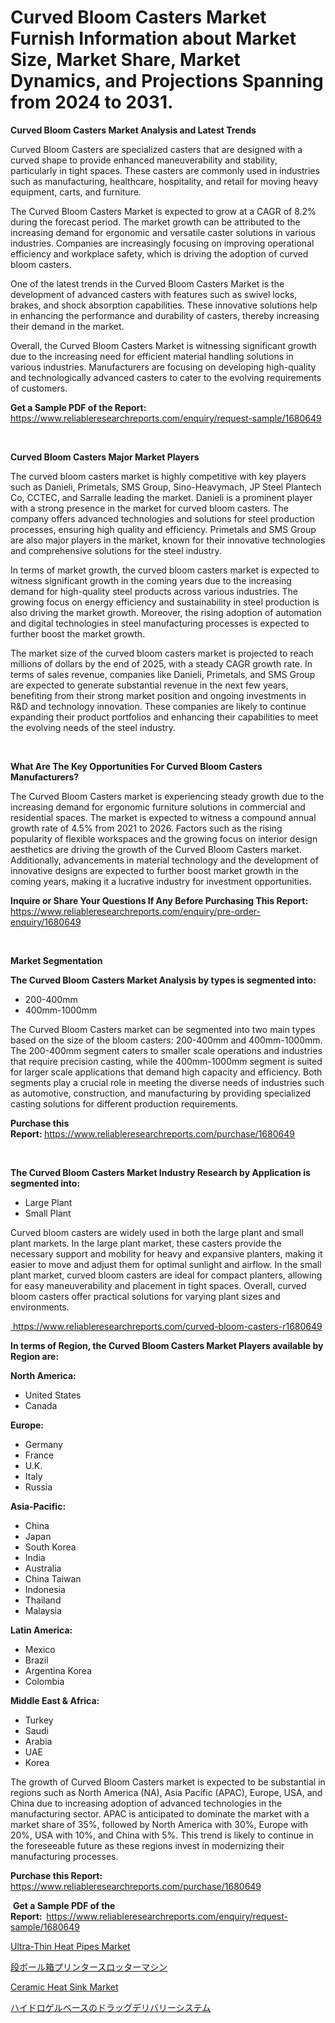 <p><h1>Curved Bloom Casters Market Furnish Information about Market Size, Market Share, Market Dynamics, and Projections Spanning from 2024 to 2031.</h1></p><p><strong>Curved Bloom Casters Market Analysis and Latest Trends</strong></p>
<p><p>Curved Bloom Casters are specialized casters that are designed with a curved shape to provide enhanced maneuverability and stability, particularly in tight spaces. These casters are commonly used in industries such as manufacturing, healthcare, hospitality, and retail for moving heavy equipment, carts, and furniture.</p><p>The Curved Bloom Casters Market is expected to grow at a CAGR of 8.2% during the forecast period. The market growth can be attributed to the increasing demand for ergonomic and versatile caster solutions in various industries. Companies are increasingly focusing on improving operational efficiency and workplace safety, which is driving the adoption of curved bloom casters.</p><p>One of the latest trends in the Curved Bloom Casters Market is the development of advanced casters with features such as swivel locks, brakes, and shock absorption capabilities. These innovative solutions help in enhancing the performance and durability of casters, thereby increasing their demand in the market.</p><p>Overall, the Curved Bloom Casters Market is witnessing significant growth due to the increasing need for efficient material handling solutions in various industries. Manufacturers are focusing on developing high-quality and technologically advanced casters to cater to the evolving requirements of customers.</p></p>
<p><strong>Get a Sample PDF of the Report:&nbsp;</strong> <a href="https://www.reliableresearchreports.com/enquiry/request-sample/1680649">https://www.reliableresearchreports.com/enquiry/request-sample/1680649</a></p>
<p>&nbsp;</p>
<p><strong>Curved Bloom Casters Major Market Players</strong></p>
<p><p>The curved bloom casters market is highly competitive with key players such as Danieli, Primetals, SMS Group, Sino-Heavymach, JP Steel Plantech Co, CCTEC, and Sarralle leading the market. Danieli is a prominent player with a strong presence in the market for curved bloom casters. The company offers advanced technologies and solutions for steel production processes, ensuring high quality and efficiency. Primetals and SMS Group are also major players in the market, known for their innovative technologies and comprehensive solutions for the steel industry.</p><p>In terms of market growth, the curved bloom casters market is expected to witness significant growth in the coming years due to the increasing demand for high-quality steel products across various industries. The growing focus on energy efficiency and sustainability in steel production is also driving the market growth. Moreover, the rising adoption of automation and digital technologies in steel manufacturing processes is expected to further boost the market growth.</p><p>The market size of the curved bloom casters market is projected to reach millions of dollars by the end of 2025, with a steady CAGR growth rate. In terms of sales revenue, companies like Danieli, Primetals, and SMS Group are expected to generate substantial revenue in the next few years, benefiting from their strong market position and ongoing investments in R&D and technology innovation. These companies are likely to continue expanding their product portfolios and enhancing their capabilities to meet the evolving needs of the steel industry.</p></p>
<p>&nbsp;</p>
<p><strong>What Are The Key Opportunities For Curved Bloom Casters Manufacturers?</strong></p>
<p><p>The Curved Bloom Casters market is experiencing steady growth due to the increasing demand for ergonomic furniture solutions in commercial and residential spaces. The market is expected to witness a compound annual growth rate of 4.5% from 2021 to 2026. Factors such as the rising popularity of flexible workspaces and the growing focus on interior design aesthetics are driving the growth of the Curved Bloom Casters market. Additionally, advancements in material technology and the development of innovative designs are expected to further boost market growth in the coming years, making it a lucrative industry for investment opportunities.</p></p>
<p><strong>Inquire or Share Your Questions If Any Before Purchasing This Report:</strong> <a href="https://www.reliableresearchreports.com/enquiry/pre-order-enquiry/1680649">https://www.reliableresearchreports.com/enquiry/pre-order-enquiry/1680649</a></p>
<p>&nbsp;</p>
<p><strong>Market Segmentation</strong></p>
<p><strong>The Curved Bloom Casters Market Analysis by types is segmented into:</strong></p>
<p><ul><li>200-400mm</li><li>400mm-1000mm</li></ul></p>
<p><p>The Curved Bloom Casters market can be segmented into two main types based on the size of the bloom casters: 200-400mm and 400mm-1000mm. The 200-400mm segment caters to smaller scale operations and industries that require precision casting, while the 400mm-1000mm segment is suited for larger scale applications that demand high capacity and efficiency. Both segments play a crucial role in meeting the diverse needs of industries such as automotive, construction, and manufacturing by providing specialized casting solutions for different production requirements.</p></p>
<p><strong>Purchase this Report:&nbsp;</strong><a href="https://www.reliableresearchreports.com/purchase/1680649">https://www.reliableresearchreports.com/purchase/1680649</a></p>
<p>&nbsp;</p>
<p><strong>The Curved Bloom Casters Market Industry Research by Application is segmented into:</strong></p>
<p><ul><li>Large Plant</li><li>Small Plant</li></ul></p>
<p><p>Curved bloom casters are widely used in both the large plant and small plant markets. In the large plant market, these casters provide the necessary support and mobility for heavy and expansive planters, making it easier to move and adjust them for optimal sunlight and airflow. In the small plant market, curved bloom casters are ideal for compact planters, allowing for easy maneuverability and placement in tight spaces. Overall, curved bloom casters offer practical solutions for varying plant sizes and environments.</p></p>
<p><a href="https://www.reliableresearchreports.com/curved-bloom-casters-r1680649">&nbsp;https://www.reliableresearchreports.com/curved-bloom-casters-r1680649</a></p>
<p><strong>In terms of Region, the Curved Bloom Casters Market Players available by Region are:</strong></p>
<p>
    <p> <strong> North America: </strong>
        <ul>
            <li>United States</li>
            <li>Canada</li>
        </ul>
        </p> 
    <p> <strong> Europe: </strong>
        <ul>
            <li>Germany</li>
            <li>France</li>
            <li>U.K.</li>
            <li>Italy</li>
            <li>Russia</li>
        </ul>
        </p> 
    <p> <strong> Asia-Pacific: </strong>
        <ul>
            <li>China</li>
            <li>Japan</li>
            <li>South Korea</li>
            <li>India</li>
            <li>Australia</li>
            <li>China Taiwan</li>
            <li>Indonesia</li>
            <li>Thailand</li>
            <li>Malaysia</li>
        </ul>
        </p> 
    <p> <strong> Latin America: </strong>
        <ul>
            <li>Mexico</li>
            <li>Brazil</li>
            <li>Argentina Korea</li>
            <li>Colombia</li>
        </ul>
        </p> 
    <p> <strong> Middle East & Africa: </strong>
        <ul>
            <li>Turkey</li>
            <li>Saudi</li>
            <li>Arabia</li>
            <li>UAE</li>
            <li>Korea</li>
        </ul>
    </p>
    </p>
<p><p>The growth of Curved Bloom Casters market is expected to be substantial in regions such as North America (NA), Asia Pacific (APAC), Europe, USA, and China due to increasing adoption of advanced technologies in the manufacturing sector. APAC is anticipated to dominate the market with a market share of 35%, followed by North America with 30%, Europe with 20%, USA with 10%, and China with 5%. This trend is likely to continue in the foreseeable future as these regions invest in modernizing their manufacturing processes.</p></p>
<p><strong>Purchase this Report: </strong><a href="https://www.reliableresearchreports.com/purchase/1680649">https://www.reliableresearchreports.com/purchase/1680649</a></p>
<p>&nbsp;<strong>Get a Sample PDF of the Report:&nbsp;&nbsp;</strong><a href="https://www.reliableresearchreports.com/enquiry/request-sample/1680649">https://www.reliableresearchreports.com/enquiry/request-sample/1680649</a></p>
<p><strong></strong></p>
<p><p><a href="https://github.com/kosella/Market-Research-Report-List-3/blob/main/ultra-thin-heat-pipes-market.md">Ultra-Thin Heat Pipes Market</a></p><p><a href="https://github.com/JoanaNitzsche/Market-Research-Report-List-1/blob/main/3136446100643.md">段ボール箱プリンタースロッターマシン</a></p><p><a href="https://github.com/nathandecarvalho/Market-Research-Report-List-3/blob/main/ceramic-heat-sink-market.md">Ceramic Heat Sink Market</a></p><p><a href="https://github.com/KaliMetz2023/Market-Research-Report-List-1/blob/main/9002340100644.md">ハイドロゲルベースのドラッグデリバリーシステム</a></p></p>